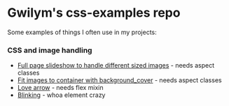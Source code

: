 # Gwilym's css-examples repo
Some examples of things I often use in my projects:

### CSS and image handling

  * [Full page slideshow to handle different sized images](http://htmlpreview.github.io/?https://github.com/netm/css-examples/blob/master/full_page_slideshow.html) - needs aspect classes
  * [Fit images to container with background_cover](http://htmlpreview.github.io/?https://github.com/netm/css-examples/blob/master/background_cover.html) - needs aspect classes
  * [Love arrow](http://htmlpreview.github.io/?https://github.com/netm/css-examples/blob/master/love_arrow.html) - needs flex mixin
   * [Blinking](http://htmlpreview.github.io/?https://github.com/netm/css-examples/blob/master/blinking.html) - whoa element crazy
